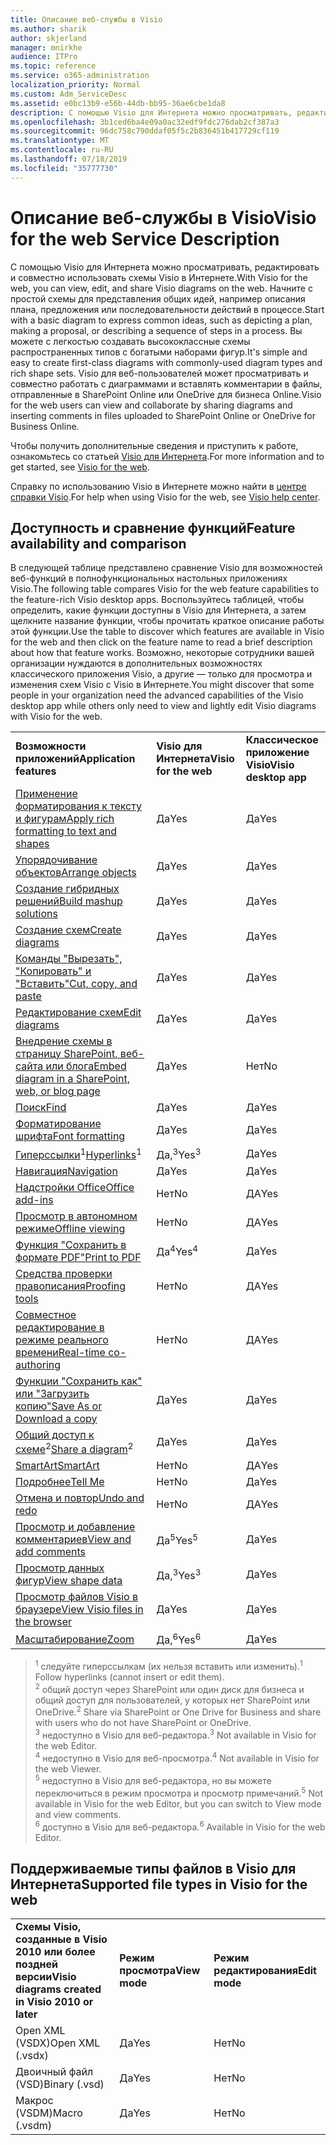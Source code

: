 ```yaml
---
title: Описание веб-службы в Visio
ms.author: sharik
author: skjerland
manager: mnirkhe
audience: ITPro
ms.topic: reference
ms.service: o365-administration
localization_priority: Normal
ms.custom: Adm_ServiceDesc
ms.assetid: e0bc13b9-e56b-44db-bb95-36ae6cbe1da8
description: С помощью Visio для Интернета можно просматривать, редактировать и совместно использовать схемы Visio в Интернете. Начните с простой схемы для представления общих идей, например описания плана, предложения или последовательности действий в процессе. Вы можете с легкостью создавать высококлассные схемы распространенных типов с богатыми наборами фигур. Visio для веб-пользователей может просматривать и совместно работать с диаграммами и вставлять комментарии в файлы, отправленные в SharePoint Online или OneDrive для бизнеса Online.
ms.openlocfilehash: 3b1ced6ba4e09a0ac32edf9fdc276dab2cf387a3
ms.sourcegitcommit: 96dc758c790ddaf05f5c2b836451b417729cf119
ms.translationtype: MT
ms.contentlocale: ru-RU
ms.lasthandoff: 07/18/2019
ms.locfileid: "35777730"
---
```

# <a name="visio-for-the-web-service-description"></a><span data-ttu-id="4873d-106">Описание веб-службы в Visio</span><span class="sxs-lookup"><span data-stu-id="4873d-106">Visio for the web Service Description</span></span>

<span data-ttu-id="4873d-107">С помощью Visio для Интернета можно просматривать, редактировать и совместно использовать схемы Visio в Интернете.</span><span class="sxs-lookup"><span data-stu-id="4873d-107">With Visio for the web, you can view, edit, and share Visio diagrams on the web.</span></span> <span data-ttu-id="4873d-108">Начните с простой схемы для представления общих идей, например описания плана, предложения или последовательности действий в процессе.</span><span class="sxs-lookup"><span data-stu-id="4873d-108">Start with a basic diagram to express common ideas, such as depicting a plan, making a proposal, or describing a sequence of steps in a process.</span></span> <span data-ttu-id="4873d-109">Вы можете с легкостью создавать высококлассные схемы распространенных типов с богатыми наборами фигур.</span><span class="sxs-lookup"><span data-stu-id="4873d-109">It's simple and easy to create first-class diagrams with commonly-used diagram types and rich shape sets.</span></span> <span data-ttu-id="4873d-110">Visio для веб-пользователей может просматривать и совместно работать с диаграммами и вставлять комментарии в файлы, отправленные в SharePoint Online или OneDrive для бизнеса Online.</span><span class="sxs-lookup"><span data-stu-id="4873d-110">Visio for the web users can view and collaborate by sharing diagrams and inserting comments in files uploaded to SharePoint Online or OneDrive for Business Online.</span></span>
  
<span data-ttu-id="4873d-111">Чтобы получить дополнительные сведения и приступить к работе, ознакомьтесь со статьей [Visio для Интернета](https://products.office.com/en-US/visio/visio-online).</span><span class="sxs-lookup"><span data-stu-id="4873d-111">For more information and to get started, see [Visio for the web](https://products.office.com/en-US/visio/visio-online).</span></span>
  
<span data-ttu-id="4873d-112">Справку по использованию Visio в Интернете можно найти в [центре справки Visio](https://support.office.com/visio).</span><span class="sxs-lookup"><span data-stu-id="4873d-112">For help when using Visio for the web, see [Visio help center](https://support.office.com/visio).</span></span>
  
## <a name="feature-availability-and-comparison"></a><span data-ttu-id="4873d-113">Доступность и сравнение функций</span><span class="sxs-lookup"><span data-stu-id="4873d-113">Feature availability and comparison</span></span>

<span data-ttu-id="4873d-114">В следующей таблице представлено сравнение Visio для возможностей веб-функций в полнофункциональных настольных приложениях Visio.</span><span class="sxs-lookup"><span data-stu-id="4873d-114">The following table compares Visio for the web feature capabilities to the feature-rich Visio desktop apps.</span></span> <span data-ttu-id="4873d-115">Воспользуйтесь таблицей, чтобы определить, какие функции доступны в Visio для Интернета, а затем щелкните название функции, чтобы прочитать краткое описание работы этой функции.</span><span class="sxs-lookup"><span data-stu-id="4873d-115">Use the table to discover which features are available in Visio for the web and then click on the feature name to read a brief description about how that feature works.</span></span> <span data-ttu-id="4873d-116">Возможно, некоторые сотрудники вашей организации нуждаются в дополнительных возможностях классического приложения Visio, а другие — только для просмотра и изменения схем Visio с Visio в Интернете.</span><span class="sxs-lookup"><span data-stu-id="4873d-116">You might discover that some people in your organization need the advanced capabilities of the Visio desktop app while others only need to view and lightly edit Visio diagrams with Visio for the web.</span></span> 
  
||||
|:-----|:-----|:-----|
|<span data-ttu-id="4873d-117">**Возможности приложений**</span><span class="sxs-lookup"><span data-stu-id="4873d-117">**Application features**</span></span> <br/> |<span data-ttu-id="4873d-118">**Visio для Интернета**</span><span class="sxs-lookup"><span data-stu-id="4873d-118">**Visio for the web**</span></span> <br/> |<span data-ttu-id="4873d-119">**Классическое приложение Visio**</span><span class="sxs-lookup"><span data-stu-id="4873d-119">**Visio desktop app**</span></span> <br/> |
|[<span data-ttu-id="4873d-120">Применение форматирования к тексту и фигурам</span><span class="sxs-lookup"><span data-stu-id="4873d-120">Apply rich formatting to text and shapes</span></span>](visio-online.md#BM_1) <br/> |<span data-ttu-id="4873d-121">Да</span><span class="sxs-lookup"><span data-stu-id="4873d-121">Yes</span></span>  <br/> |<span data-ttu-id="4873d-122">Да</span><span class="sxs-lookup"><span data-stu-id="4873d-122">Yes</span></span>  <br/> |
|[<span data-ttu-id="4873d-123">Упорядочивание объектов</span><span class="sxs-lookup"><span data-stu-id="4873d-123">Arrange objects</span></span>](visio-online.md#BM_2) <br/> |<span data-ttu-id="4873d-124">Да</span><span class="sxs-lookup"><span data-stu-id="4873d-124">Yes</span></span>  <br/> |<span data-ttu-id="4873d-125">Да</span><span class="sxs-lookup"><span data-stu-id="4873d-125">Yes</span></span>  <br/> |
|[<span data-ttu-id="4873d-126">Создание гибридных решений</span><span class="sxs-lookup"><span data-stu-id="4873d-126">Build mashup solutions</span></span>](visio-online.md#BM_3) <br/> |<span data-ttu-id="4873d-127">Да</span><span class="sxs-lookup"><span data-stu-id="4873d-127">Yes</span></span>  <br/> |<span data-ttu-id="4873d-128">Да</span><span class="sxs-lookup"><span data-stu-id="4873d-128">Yes</span></span>  <br/> |
|[<span data-ttu-id="4873d-129">Создание схем</span><span class="sxs-lookup"><span data-stu-id="4873d-129">Create diagrams</span></span>](visio-online.md#BM_4) <br/> |<span data-ttu-id="4873d-130">Да</span><span class="sxs-lookup"><span data-stu-id="4873d-130">Yes</span></span>  <br/> |<span data-ttu-id="4873d-131">Да</span><span class="sxs-lookup"><span data-stu-id="4873d-131">Yes</span></span>  <br/> |
|[<span data-ttu-id="4873d-132">Команды "Вырезать", "Копировать" и "Вставить"</span><span class="sxs-lookup"><span data-stu-id="4873d-132">Cut, copy, and paste</span></span>](visio-online.md#BM_5) <br/> |<span data-ttu-id="4873d-133">Да</span><span class="sxs-lookup"><span data-stu-id="4873d-133">Yes</span></span>  <br/> |<span data-ttu-id="4873d-134">Да</span><span class="sxs-lookup"><span data-stu-id="4873d-134">Yes</span></span>  <br/> |
|[<span data-ttu-id="4873d-135">Редактирование схем</span><span class="sxs-lookup"><span data-stu-id="4873d-135">Edit diagrams</span></span>](visio-online.md#BM_6) <br/> |<span data-ttu-id="4873d-136">Да</span><span class="sxs-lookup"><span data-stu-id="4873d-136">Yes</span></span>  <br/> |<span data-ttu-id="4873d-137">Да</span><span class="sxs-lookup"><span data-stu-id="4873d-137">Yes</span></span>  <br/> |
|[<span data-ttu-id="4873d-138">Внедрение схемы в страницу SharePoint, веб-сайта или блога</span><span class="sxs-lookup"><span data-stu-id="4873d-138">Embed diagram in a SharePoint, web, or blog page</span></span>](visio-online.md#BM_7) <br/> |<span data-ttu-id="4873d-139">Да</span><span class="sxs-lookup"><span data-stu-id="4873d-139">Yes</span></span>  <br/> |<span data-ttu-id="4873d-140">Нет</span><span class="sxs-lookup"><span data-stu-id="4873d-140">No</span></span>  <br/> |
|[<span data-ttu-id="4873d-141">Поиск</span><span class="sxs-lookup"><span data-stu-id="4873d-141">Find</span></span>](visio-online.md#BM_8) <br/> |<span data-ttu-id="4873d-142">Да</span><span class="sxs-lookup"><span data-stu-id="4873d-142">Yes</span></span>  <br/> |<span data-ttu-id="4873d-143">Да</span><span class="sxs-lookup"><span data-stu-id="4873d-143">Yes</span></span>  <br/> |
|[<span data-ttu-id="4873d-144">Форматирование шрифта</span><span class="sxs-lookup"><span data-stu-id="4873d-144">Font formatting</span></span>](visio-online.md#BM_9) <br/> |<span data-ttu-id="4873d-145">Да</span><span class="sxs-lookup"><span data-stu-id="4873d-145">Yes</span></span>  <br/> |<span data-ttu-id="4873d-146">Да</span><span class="sxs-lookup"><span data-stu-id="4873d-146">Yes</span></span>  <br/> |
|<span data-ttu-id="4873d-147">[Гиперссылки](visio-online.md#BM_10)<sup>1</sup></span><span class="sxs-lookup"><span data-stu-id="4873d-147">[Hyperlinks](visio-online.md#BM_10)<sup>1</sup></span></span> <br/> |<span data-ttu-id="4873d-148">Да,<sup>3</sup></span><span class="sxs-lookup"><span data-stu-id="4873d-148">Yes<sup>3</sup></span></span> <br/> |<span data-ttu-id="4873d-149">Да</span><span class="sxs-lookup"><span data-stu-id="4873d-149">Yes</span></span>  <br/> |
|[<span data-ttu-id="4873d-150">Навигация</span><span class="sxs-lookup"><span data-stu-id="4873d-150">Navigation</span></span>](visio-online.md#BM_11) <br/> |<span data-ttu-id="4873d-151">Да</span><span class="sxs-lookup"><span data-stu-id="4873d-151">Yes</span></span>  <br/> |<span data-ttu-id="4873d-152">Да</span><span class="sxs-lookup"><span data-stu-id="4873d-152">Yes</span></span>  <br/> |
|[<span data-ttu-id="4873d-153">Надстройки Office</span><span class="sxs-lookup"><span data-stu-id="4873d-153">Office add-ins</span></span>](visio-online.md#BM_12) <br/> |<span data-ttu-id="4873d-154">Нет</span><span class="sxs-lookup"><span data-stu-id="4873d-154">No</span></span>  <br/> |<span data-ttu-id="4873d-155">ДА</span><span class="sxs-lookup"><span data-stu-id="4873d-155">Yes</span></span>  <br/> |
|[<span data-ttu-id="4873d-156">Просмотр в автономном режиме</span><span class="sxs-lookup"><span data-stu-id="4873d-156">Offline viewing</span></span>](visio-online.md#BM_13) <br/> |<span data-ttu-id="4873d-157">Нет</span><span class="sxs-lookup"><span data-stu-id="4873d-157">No</span></span>  <br/> |<span data-ttu-id="4873d-158">ДА</span><span class="sxs-lookup"><span data-stu-id="4873d-158">Yes</span></span>  <br/> |
|[<span data-ttu-id="4873d-159">Функция "Сохранить в формате PDF"</span><span class="sxs-lookup"><span data-stu-id="4873d-159">Print to PDF </span></span>](visio-online.md#BM_14) <br/> |<span data-ttu-id="4873d-160">Да<sup>4</sup></span><span class="sxs-lookup"><span data-stu-id="4873d-160">Yes<sup>4</sup></span></span> <br/> |<span data-ttu-id="4873d-161">Да</span><span class="sxs-lookup"><span data-stu-id="4873d-161">Yes</span></span>  <br/> |
|[<span data-ttu-id="4873d-162">Средства проверки правописания</span><span class="sxs-lookup"><span data-stu-id="4873d-162">Proofing tools</span></span>](visio-online.md#BM_15) <br/> |<span data-ttu-id="4873d-163">Нет</span><span class="sxs-lookup"><span data-stu-id="4873d-163">No</span></span>  <br/> |<span data-ttu-id="4873d-164">ДА</span><span class="sxs-lookup"><span data-stu-id="4873d-164">Yes</span></span>  <br/> |
|[<span data-ttu-id="4873d-165">Совместное редактирование в режиме реального времени</span><span class="sxs-lookup"><span data-stu-id="4873d-165">Real-time co-authoring</span></span>](visio-online.md#BM_16) <br/> |<span data-ttu-id="4873d-166">Нет</span><span class="sxs-lookup"><span data-stu-id="4873d-166">No</span></span>  <br/> |<span data-ttu-id="4873d-167">ДА</span><span class="sxs-lookup"><span data-stu-id="4873d-167">Yes</span></span>  <br/> |
|[<span data-ttu-id="4873d-168">Функции "Сохранить как" или "Загрузить копию"</span><span class="sxs-lookup"><span data-stu-id="4873d-168">Save As or Download a copy</span></span>](visio-online.md#BM_17) <br/> |<span data-ttu-id="4873d-169">Да</span><span class="sxs-lookup"><span data-stu-id="4873d-169">Yes</span></span>  <br/> |<span data-ttu-id="4873d-170">Да</span><span class="sxs-lookup"><span data-stu-id="4873d-170">Yes</span></span>  <br/> |
|<span data-ttu-id="4873d-171">[Общий доступ к схеме](visio-online.md#BM_18)<sup>2</sup></span><span class="sxs-lookup"><span data-stu-id="4873d-171">[Share a diagram](visio-online.md#BM_18)<sup>2</sup></span></span> <br/> |<span data-ttu-id="4873d-172">Да</span><span class="sxs-lookup"><span data-stu-id="4873d-172">Yes</span></span>  <br/> |<span data-ttu-id="4873d-173">Да</span><span class="sxs-lookup"><span data-stu-id="4873d-173">Yes</span></span>  <br/> |
|[<span data-ttu-id="4873d-174">SmartArt</span><span class="sxs-lookup"><span data-stu-id="4873d-174">SmartArt</span></span>](visio-online.md#BM_19) <br/> |<span data-ttu-id="4873d-175">Нет</span><span class="sxs-lookup"><span data-stu-id="4873d-175">No</span></span>  <br/> |<span data-ttu-id="4873d-176">ДА</span><span class="sxs-lookup"><span data-stu-id="4873d-176">Yes</span></span>  <br/> |
|[<span data-ttu-id="4873d-177">Подробнее</span><span class="sxs-lookup"><span data-stu-id="4873d-177">Tell Me</span></span>](visio-online.md#BM_20) <br/> |<span data-ttu-id="4873d-178">Нет</span><span class="sxs-lookup"><span data-stu-id="4873d-178">No</span></span>  <br/> |<span data-ttu-id="4873d-179">Да</span><span class="sxs-lookup"><span data-stu-id="4873d-179">Yes</span></span>  <br/> |
|[<span data-ttu-id="4873d-180">Отмена и повтор</span><span class="sxs-lookup"><span data-stu-id="4873d-180">Undo and redo</span></span>](visio-online.md#BM_21) <br/> |<span data-ttu-id="4873d-181">Нет</span><span class="sxs-lookup"><span data-stu-id="4873d-181">No</span></span>  <br/> |<span data-ttu-id="4873d-182">ДА</span><span class="sxs-lookup"><span data-stu-id="4873d-182">Yes</span></span>  <br/> |
|[<span data-ttu-id="4873d-183">Просмотр и добавление комментариев</span><span class="sxs-lookup"><span data-stu-id="4873d-183">View and add comments</span></span>](visio-online.md#BM_22) <br/> |<span data-ttu-id="4873d-184">Да<sup>5</sup></span><span class="sxs-lookup"><span data-stu-id="4873d-184">Yes<sup>5</sup></span></span> <br/> |<span data-ttu-id="4873d-185">Да</span><span class="sxs-lookup"><span data-stu-id="4873d-185">Yes</span></span>  <br/> |
|[<span data-ttu-id="4873d-186">Просмотр данных фигур</span><span class="sxs-lookup"><span data-stu-id="4873d-186">View shape data</span></span>](visio-online.md#BM_23) <br/> |<span data-ttu-id="4873d-187">Да,<sup>3</sup></span><span class="sxs-lookup"><span data-stu-id="4873d-187">Yes<sup>3</sup></span></span> <br/> |<span data-ttu-id="4873d-188">Да</span><span class="sxs-lookup"><span data-stu-id="4873d-188">Yes</span></span>  <br/> |
|[<span data-ttu-id="4873d-189">Просмотр файлов Visio в браузере</span><span class="sxs-lookup"><span data-stu-id="4873d-189">View Visio files in the browser</span></span>](visio-online.md#BM_24) <br/> |<span data-ttu-id="4873d-190">Да</span><span class="sxs-lookup"><span data-stu-id="4873d-190">Yes</span></span>  <br/> |<span data-ttu-id="4873d-191">Да</span><span class="sxs-lookup"><span data-stu-id="4873d-191">Yes</span></span>  <br/> |
|[<span data-ttu-id="4873d-192">Масштабирование</span><span class="sxs-lookup"><span data-stu-id="4873d-192">Zoom</span></span>](visio-online.md#BM_25) <br/> |<span data-ttu-id="4873d-193">Да,<sup>6</sup></span><span class="sxs-lookup"><span data-stu-id="4873d-193">Yes<sup>6</sup></span></span> <br/> |<span data-ttu-id="4873d-194">Да</span><span class="sxs-lookup"><span data-stu-id="4873d-194">Yes</span></span>  <br/> |
   
> <span data-ttu-id="4873d-195"><sup>1</sup> следуйте гиперссылкам (их нельзя вставить или изменить).</span><span class="sxs-lookup"><span data-stu-id="4873d-195"><sup>1</sup> Follow hyperlinks (cannot insert or edit them).</span></span> 
<br/><span data-ttu-id="4873d-196"><sup>2</sup> общий доступ через SharePoint или один диск для бизнеса и общий доступ для пользователей, у которых нет SharePoint или OneDrive.</span><span class="sxs-lookup"><span data-stu-id="4873d-196"><sup>2</sup> Share via SharePoint or One Drive for Business and share with users who do not have SharePoint or OneDrive.</span></span> 
<br/> <span data-ttu-id="4873d-197"><sup>3</sup> недоступно в Visio для веб-редактора.</span><span class="sxs-lookup"><span data-stu-id="4873d-197"><sup>3</sup> Not available in Visio for the web Editor.</span></span>
<br/><span data-ttu-id="4873d-198"><sup>4</sup> недоступно в Visio для веб-просмотра.</span><span class="sxs-lookup"><span data-stu-id="4873d-198"><sup>4</sup> Not available in Visio for the web Viewer.</span></span> 
<br/><span data-ttu-id="4873d-199"><sup>5</sup> недоступно в Visio для веб-редактора, но вы можете переключиться в режим просмотра и просмотр примечаний.</span><span class="sxs-lookup"><span data-stu-id="4873d-199"><sup>5</sup> Not available in Visio for the web Editor, but you can switch to View mode and view comments.</span></span> 
<br/><span data-ttu-id="4873d-200"><sup>6</sup> доступно в Visio для веб-редактора.</span><span class="sxs-lookup"><span data-stu-id="4873d-200"><sup>6</sup> Available in Visio for the web Editor.</span></span> 
  
## <a name="supported-file-types-in-visio-for-the-web"></a><span data-ttu-id="4873d-201">Поддерживаемые типы файлов в Visio для Интернета</span><span class="sxs-lookup"><span data-stu-id="4873d-201">Supported file types in Visio for the web</span></span>

||||
|:-----|:-----|:-----|
|<span data-ttu-id="4873d-202">**Схемы Visio, созданные в Visio 2010 или более поздней версии**</span><span class="sxs-lookup"><span data-stu-id="4873d-202">**Visio diagrams created in Visio 2010 or later**</span></span> <br/> |<span data-ttu-id="4873d-203">**Режим просмотра**</span><span class="sxs-lookup"><span data-stu-id="4873d-203">**View mode**</span></span> <br/> |<span data-ttu-id="4873d-204">**Режим редактирования**</span><span class="sxs-lookup"><span data-stu-id="4873d-204">**Edit mode**</span></span> <br/> |
|<span data-ttu-id="4873d-205">Open XML (VSDX)</span><span class="sxs-lookup"><span data-stu-id="4873d-205">Open XML (.vsdx)</span></span>  <br/> |<span data-ttu-id="4873d-206">Да</span><span class="sxs-lookup"><span data-stu-id="4873d-206">Yes</span></span>  <br/> |<span data-ttu-id="4873d-207">Нет</span><span class="sxs-lookup"><span data-stu-id="4873d-207">No</span></span>  <br/> |
|<span data-ttu-id="4873d-208">Двоичный файл (VSD)</span><span class="sxs-lookup"><span data-stu-id="4873d-208">Binary (.vsd)</span></span>  <br/> |<span data-ttu-id="4873d-209">Да</span><span class="sxs-lookup"><span data-stu-id="4873d-209">Yes</span></span>  <br/> |<span data-ttu-id="4873d-210">Нет</span><span class="sxs-lookup"><span data-stu-id="4873d-210">No</span></span>  <br/> |
|<span data-ttu-id="4873d-211">Макрос (VSDM)</span><span class="sxs-lookup"><span data-stu-id="4873d-211">Macro (.vsdm)</span></span>  <br/> |<span data-ttu-id="4873d-212">Да</span><span class="sxs-lookup"><span data-stu-id="4873d-212">Yes</span></span>  <br/> |<span data-ttu-id="4873d-213">Нет</span><span class="sxs-lookup"><span data-stu-id="4873d-213">No</span></span>  <br/> |
   

